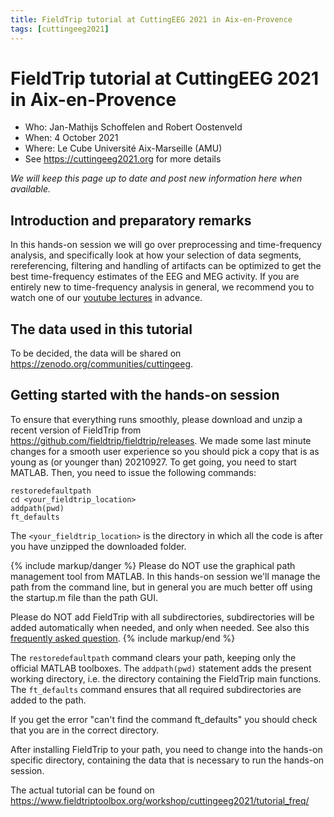 ```yaml
---
title: FieldTrip tutorial at CuttingEEG 2021 in Aix-en-Provence
tags: [cuttingeeg2021]
---
```


# FieldTrip tutorial at CuttingEEG 2021 in Aix-en-Provence

- Who: Jan-Mathijs Schoffelen and Robert Oostenveld
- When: 4 October 2021
- Where: Le Cube Université Aix-Marseille (AMU)
- See <https://cuttingeeg2021.org> for more details

_We will keep this page up to date and post new information here when available._

## Introduction and preparatory remarks

In this hands-on session we will go over preprocessing and time-frequency analysis, and specifically look at how your selection of data segments, rereferencing, filtering and handling of artifacts can be optimized to get the best time-frequency estimates of the EEG and MEG activity. If you are entirely new to time-frequency analysis in general, we recommend you to watch one of our [youtube lectures](<https://youtu.be/dHTuzMsjVJA>) in advance.

## The data used in this tutorial

To be decided, the data will be shared on <https://zenodo.org/communities/cuttingeeg>.

## Getting started with the hands-on session

To ensure that everything runs smoothly, please download and unzip a recent version of FieldTrip from <https://github.com/fieldtrip/fieldtrip/releases>. We made some last minute changes for a smooth user experience so you should pick a copy that is as young as (or younger than) 20210927. To get going, you need to start MATLAB. Then, you need to issue the following commands:

    restoredefaultpath
    cd <your_fieldtrip_location>
    addpath(pwd)
    ft_defaults

The `<your_fieldtrip_location>` is the directory in which all the code is after you have unzipped the downloaded folder. 

{% include markup/danger %}
Please do NOT use the graphical path management tool from MATLAB. In this hands-on session we'll manage the path from the command line, but in general you are much better off using the startup.m file than the path GUI.

Please do NOT add FieldTrip with all subdirectories, subdirectories will be added automatically when needed, and only when needed. See also this [frequently asked question](/faq/should_i_add_fieldtrip_with_all_subdirectories_to_my_matlab_path).
{% include markup/end %}

The `restoredefaultpath` command clears your path, keeping only the official MATLAB toolboxes. The `addpath(pwd)` statement adds the present working directory, i.e. the directory containing the FieldTrip main functions. The `ft_defaults` command ensures that all required subdirectories are added to the path.

If you get the error "can't find the command ft_defaults" you should check that you are in the correct directory.

After installing FieldTrip to your path, you need to change into the hands-on specific directory, containing the data that is necessary to run the hands-on session.

The actual tutorial can be found on <https://www.fieldtriptoolbox.org/workshop/cuttingeeg2021/tutorial_freq/>

